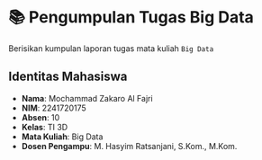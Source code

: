 # 📚 Pengumpulan Tugas Big Data  
Berisikan kumpulan laporan tugas mata kuliah ``Big Data``

## Identitas Mahasiswa  
- **Nama**: Mochammad Zakaro Al Fajri  
- **NIM**: 2241720175  
- **Absen**: 10  
- **Kelas**: TI 3D  
- **Mata Kuliah**: Big Data  
- **Dosen Pengampu**: M. Hasyim Ratsanjani, S.Kom., M.Kom.  
